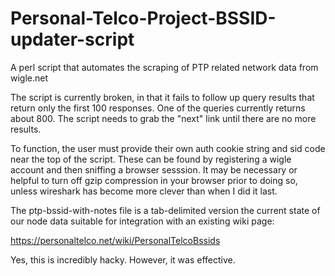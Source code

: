 Personal-Telco-Project-BSSID-updater-script
===========================================

A perl script that automates the scraping of PTP related network data from wigle.net

The script is currently broken, in that it fails to follow up query results that return
only the first 100 responses.  One of the queries currently returns about 800.  The script 
needs to grab the "next" link until there are no more results.

To function, the user must provide their own auth cookie string and sid code near the top 
of the script.  These can be found by registering a wigle account and then sniffing a 
browser sesssion.  It may be necessary or helpful to turn off gzip compression in your 
browser prior to doing so, unless wireshark has become more clever than when I did it last.

The ptp-bssid-with-notes file is a tab-delimited version the current state of our node data
suitable for integration with an existing wiki page:

  https://personaltelco.net/wiki/PersonalTelcoBssids

Yes, this is incredibly hacky.  However, it was effective.
